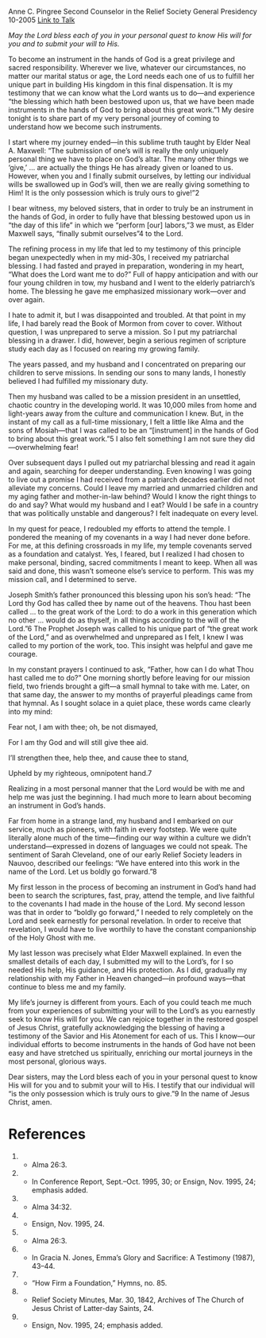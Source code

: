 Anne C. Pingree
Second Counselor in the Relief Society General Presidency
10-2005
[Link to Talk](https://www.churchofjesuschrist.org/study/general-conference/2005/10/knowing-the-lords-will-for-you?lang=eng)

_May the Lord bless each of you in your personal quest to know His will for you and to submit your will to His._

To become an instrument in the hands of God is a great privilege and sacred responsibility. Wherever we live, whatever our circumstances, no matter our marital status or age, the Lord needs each one of us to fulfill her unique part in building His kingdom in this final dispensation. It is my testimony that we can know what the Lord wants us to do—and experience “the blessing which hath been bestowed upon us, that we have been made instruments in the hands of God to bring about this great work.”1 My desire tonight is to share part of my very personal journey of coming to understand how we become such instruments.

I start where my journey ended—in this sublime truth taught by Elder Neal A. Maxwell: “The submission of one’s will is really the only uniquely personal thing we have to place on God’s altar. The many other things we ‘give,’ … are actually the things He has already given or loaned to us. However, when you and I finally submit ourselves, by letting our individual wills be swallowed up in God’s will, then we are really giving something to Him! It is the only possession which is truly ours to give!”2

I bear witness, my beloved sisters, that in order to truly be an instrument in the hands of God, in order to fully have that blessing bestowed upon us in “the day of this life” in which we “perform [our] labors,”3 we must, as Elder Maxwell says, “finally submit ourselves”4 to the Lord.

The refining process in my life that led to my testimony of this principle began unexpectedly when in my mid-30s, I received my patriarchal blessing. I had fasted and prayed in preparation, wondering in my heart, “What does the Lord want me to do?” Full of happy anticipation and with our four young children in tow, my husband and I went to the elderly patriarch’s home. The blessing he gave me emphasized missionary work—over and over again.

I hate to admit it, but I was disappointed and troubled. At that point in my life, I had barely read the Book of Mormon from cover to cover. Without question, I was unprepared to serve a mission. So I put my patriarchal blessing in a drawer. I did, however, begin a serious regimen of scripture study each day as I focused on rearing my growing family.

The years passed, and my husband and I concentrated on preparing our children to serve missions. In sending our sons to many lands, I honestly believed I had fulfilled my missionary duty.

Then my husband was called to be a mission president in an unsettled, chaotic country in the developing world. It was 10,000 miles from home and light-years away from the culture and communication I knew. But, in the instant of my call as a full-time missionary, I felt a little like Alma and the sons of Mosiah—that I was called to be an “[instrument] in the hands of God to bring about this great work.”5 I also felt something I am not sure they did—overwhelming fear!

Over subsequent days I pulled out my patriarchal blessing and read it again and again, searching for deeper understanding. Even knowing I was going to live out a promise I had received from a patriarch decades earlier did not alleviate my concerns. Could I leave my married and unmarried children and my aging father and mother-in-law behind? Would I know the right things to do and say? What would my husband and I eat? Would I be safe in a country that was politically unstable and dangerous? I felt inadequate on every level.

In my quest for peace, I redoubled my efforts to attend the temple. I pondered the meaning of my covenants in a way I had never done before. For me, at this defining crossroads in my life, my temple covenants served as a foundation and catalyst. Yes, I feared, but I realized I had chosen to make personal, binding, sacred commitments I meant to keep. When all was said and done, this wasn’t someone else’s service to perform. This was my mission call, and I determined to serve.

Joseph Smith’s father pronounced this blessing upon his son’s head: “The Lord thy God has called thee by name out of the heavens. Thou hast been called … to the great work of the Lord: to do a work in this generation which no other … would do as thyself, in all things according to the will of the Lord.”6 The Prophet Joseph was called to his unique part of “the great work of the Lord,” and as overwhelmed and unprepared as I felt, I knew I was called to my portion of the work, too. This insight was helpful and gave me courage.

In my constant prayers I continued to ask, “Father, how can I do what Thou hast called me to do?” One morning shortly before leaving for our mission field, two friends brought a gift—a small hymnal to take with me. Later, on that same day, the answer to my months of prayerful pleadings came from that hymnal. As I sought solace in a quiet place, these words came clearly into my mind:





Fear not, I am with thee; oh, be not dismayed,

For I am thy God and will still give thee aid.

I’ll strengthen thee, help thee, and cause thee to stand,

Upheld by my righteous, omnipotent hand.7





Realizing in a most personal manner that the Lord would be with me and help me was just the beginning. I had much more to learn about becoming an instrument in God’s hands.

Far from home in a strange land, my husband and I embarked on our service, much as pioneers, with faith in every footstep. We were quite literally alone much of the time—finding our way within a culture we didn’t understand—expressed in dozens of languages we could not speak. The sentiment of Sarah Cleveland, one of our early Relief Society leaders in Nauvoo, described our feelings: “We have entered into this work in the name of the Lord. Let us boldly go forward.”8

My first lesson in the process of becoming an instrument in God’s hand had been to search the scriptures, fast, pray, attend the temple, and live faithful to the covenants I had made in the house of the Lord. My second lesson was that in order to “boldly go forward,” I needed to rely completely on the Lord and seek earnestly for personal revelation. In order to receive that revelation, I would have to live worthily to have the constant companionship of the Holy Ghost with me.

My last lesson was precisely what Elder Maxwell explained. In even the smallest details of each day, I submitted my will to the Lord’s, for I so needed His help, His guidance, and His protection. As I did, gradually my relationship with my Father in Heaven changed—in profound ways—that continue to bless me and my family.

My life’s journey is different from yours. Each of you could teach me much from your experiences of submitting your will to the Lord’s as you earnestly seek to know His will for you. We can rejoice together in the restored gospel of Jesus Christ, gratefully acknowledging the blessing of having a testimony of the Savior and His Atonement for each of us. This I know—our individual efforts to become instruments in the hands of God have not been easy and have stretched us spiritually, enriching our mortal journeys in the most personal, glorious ways.

Dear sisters, may the Lord bless each of you in your personal quest to know His will for you and to submit your will to His. I testify that our individual will “is the only possession which is truly ours to give.”9 In the name of Jesus Christ, amen.

# References
1. - Alma 26:3.
2. - In Conference Report, Sept.–Oct. 1995, 30; or Ensign, Nov. 1995, 24; emphasis added.
3. - Alma 34:32.
4. - Ensign, Nov. 1995, 24.
5. - Alma 26:3.
6. - In Gracia N. Jones, Emma’s Glory and Sacrifice: A Testimony (1987), 43–44.
7. - “How Firm a Foundation,” Hymns, no. 85.
8. - Relief Society Minutes, Mar. 30, 1842, Archives of The Church of Jesus Christ of Latter-day Saints, 24.
9. - Ensign, Nov. 1995, 24; emphasis added.